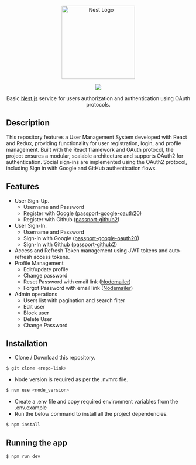 <p align="center">
  <a href="http://nestjs.com/" target="blank"><img src="https://skillicons.dev/icons?i=react" width="200" alt="Nest Logo" /></a>
</p>

[circleci-image]: https://img.shields.io/circleci/build/github/nestjs/nest/master?token=abc123def456
[circleci-url]: https://circleci.com/gh/nestjs/nest 'https://skillicons.dev'

<p align="center">
  <a href="https://skillicons.dev">
    <img src="https://skillicons.dev/icons?i=nodejs,js,react,redux,github,npm" />
  </a>
</p>
<p align="center">Basic <a href="https://github.com/nestjs/nest" target="_blank">Nest.js</a> service for users authorization and authentication using OAuth protocols.</p>

## Description

This repository features a User Management System developed with React and Redux, providing functionality for user registration, login, and profile management. Built with the React framework and OAuth protocol, the project ensures a modular, scalable architecture and supports OAuth2 for authentication. Social sign-ins are implemented using the OAuth2 protocol, including Sign in with Google and GitHub authentication flows.

## Features

- User Sign-Up.
  - Username and Password
  - Register with Google (<a href="https://www.passportjs.org/packages/passport-google-oauth20" target="_blank">passport-google-oauth20</a>)
  - Register with Github (<a href="https://www.passportjs.org/packages/passport-github2" target="_blank">passport-github2</a>)
- User Sign-In.
  - Username and Password
  - Sign-In with Google (<a href="https://www.passportjs.org/packages/passport-google-oauth20" target="_blank">passport-google-oauth20</a>)
  - Sign-In with Github (<a href="https://www.passportjs.org/packages/passport-github2" target="_blank">passport-github2</a>)
- Access and Refresh Token management using JWT tokens and auto-refresh access tokens.
- Profile Management
  - Edit/update profile
  - Change password
  - Reset Password with email link (<a href="https://nodemailer.com/" target="_blank">Nodemailer</a>)
  - Forgot Password with email link (<a href="https://nodemailer.com/" target="_blank">Nodemailer</a>)
- Admin operations
  - Users list with pagination and search filter
  - Edit user
  - Block user
  - Delete User
  - Change Password

## Installation

- Clone / Download this repository.
```bash
$ git clone <repo-link>
```
- Node version is required as per the .nvmrc file.
```bash
$ nvm use <node_version>
```
- Create a .env file and copy required environment variables from the .env.example
- Run the below command to install all the project dependencies.

```bash
$ npm install
```

## Running the app

```bash
$ npm run dev
```